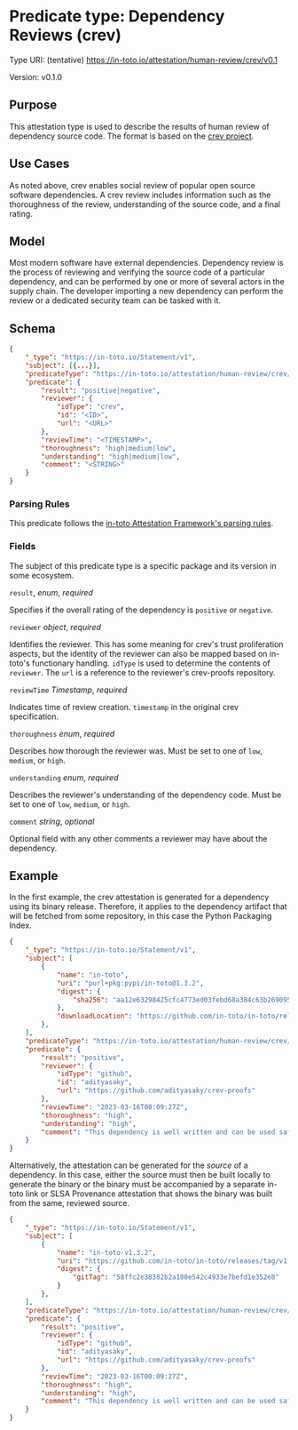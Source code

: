 # Predicate type: Dependency Reviews (crev)

Type URI: (tentative) https://in-toto.io/attestation/human-review/crev/v0.1

Version: v0.1.0

## Purpose

This attestation type is used to describe the results of human review of
dependency source code. The format is based on the
[crev project](https://github.com/crev-dev/crev).

## Use Cases

As noted above, crev enables social review of popular open source software
dependencies. A crev review includes information such as the thoroughness of
the review, understanding of the source code, and a final rating.

## Model

Most modern software have external dependencies. Dependency review is the
process of reviewing and verifying the source code of a particular
dependency, and can be performed by one or more of several actors in the supply
chain. The developer importing a new dependency can perform the review or a
dedicated security team can be tasked with it.

## Schema

```json
{
    "_type": "https://in-toto.io/Statement/v1",
    "subject": [{...}],
    "predicateType": "https://in-toto.io/attestation/human-review/crev/v0.1",
    "predicate": {
        "result": "positive|negative",
        "reviewer": {
            "idType": "crev",
            "id": "<ID>",
            "url": "<URL>"        
        },
        "reviewTime": "<TIMESTAMP>",
        "thoroughness": "high|medium|low",
        "understanding": "high|medium|low",
        "comment": "<STRING>"
    }
}
```

### Parsing Rules

This predicate follows the
[in-toto Attestation Framework's parsing rules](../v1/README.md#parsing-rules).

### Fields

The subject of this predicate type is a specific package and its version in some
ecosystem.

`result`, _enum_, _required_

Specifies if the overall rating of the dependency is `positive` or `negative`.

`reviewer` _object_, _required_

Identifies the reviewer. This has some meaning for crev's trust proliferation
aspects, but the identity of the reviewer can also be mapped based on in-toto's
functionary handling. `idType` is used to determine the contents of `reviewer`.
The `url` is a reference to the reviewer's crev-proofs repository.

`reviewTime` _Timestamp_, _required_

Indicates time of review creation. `timestamp` in the original crev
specification.

`thoroughness` _enum_, _required_

Describes how thorough the reviewer was. Must be set to one of `low`, `medium`,
or `high`.

`understanding` _enum_, _required_

Describes the reviewer's understanding of the dependency code. Must be set to
one of `low`, `medium`, or `high`.

`comment` _string_, _optional_

Optional field with any other comments a reviewer may have about the
dependency.

## Example

In the first example, the crev attestation is generated for a dependency using
its binary release. Therefore, it applies to the dependency artifact that will
be fetched from some repository, in this case the Python Packaging Index.

```json
{
    "_type": "https://in-toto.io/Statement/v1",
    "subject": [
        {
            "name": "in-toto",
            "uri": "purl+pkg:pypi/in-toto@1.3.2",
            "digest": {
                "sha256": "aa12e63298425cfc4773ed03febd68a384c63b2690959dd788f8c4511ea97bbe"
            },
            "downloadLocation": "https://github.com/in-toto/in-toto/releases/download/v1.3.2/in_toto-1.3.2-py3-none-any.whl"
        },
    ],
    "predicateType": "https://in-toto.io/attestation/human-review/crev/v0.1",
    "predicate": {
        "result": "positive",
        "reviewer": {
            "idType": "github",
            "id": "adityasaky",
            "url": "https://github.com/adityasaky/crev-proofs"
        },
        "reviewTime": "2023-03-16T00:09:27Z",
        "thoroughness": "high",
        "understanding": "high",
        "comment": "This dependency is well written and can be used safely."
    }
}
```

Alternatively, the attestation can be generated for the _source_ of a
dependency. In this case, either the source must then be built locally to
generate the binary or the binary must be accompanied by a separate in-toto link
or SLSA Provenance attestation that shows the binary was built from the same,
reviewed source.

```json
{
    "_type": "https://in-toto.io/Statement/v1",
    "subject": [
        {
            "name": "in-toto-v1.3.2",
            "uri": "https://github.com/in-toto/in-toto/releases/tag/v1.3.2",
            "digest": {
                "gitTag": "58ffc2e38382b2a180e542c4933e7befd1e352e8"
            }
        },
    ],
    "predicateType": "https://in-toto.io/attestation/human-review/crev/v0.1",
    "predicate": {
        "result": "positive",
        "reviewer": {
            "idType": "github",
            "id": "adityasaky",
            "url": "https://github.com/adityasaky/crev-proofs"
        },
        "reviewTime": "2023-03-16T00:09:27Z",
        "thoroughness": "high",
        "understanding": "high",
        "comment": "This dependency is well written and can be used safely."
    }
}
```

